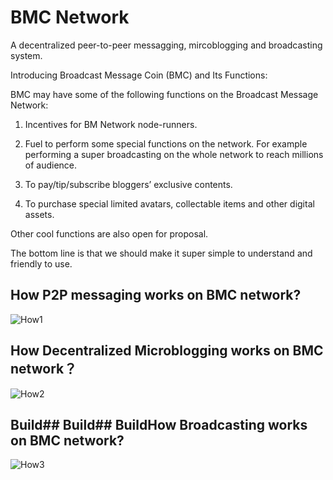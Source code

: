 # BMC Network

A decentralized peer-to-peer messagging, mircoblogging and broadcasting system.

Introducing Broadcast Message Coin (BMC) and Its Functions:

BMC may have some of the following functions on the Broadcast Message Network:

1. Incentives for BM Network node-runners.

2. Fuel to perform some special functions on the network. For example performing a super broadcasting on the whole network to reach millions of audience.

3. To pay/tip/subscribe bloggers’ exclusive contents.

4. To purchase special limited avatars, collectable items and other digital assets.



Other cool functions are also open for proposal.

The bottom line is that we should make it super simple to understand and friendly to use.

## How P2P messaging works on BMC network?
![How1](https://user-images.githubusercontent.com/79610310/111555054-cbb38d80-8744-11eb-8cba-5ea3e43b4974.png)

## How Decentralized Microblogging works on BMC network？
![How2](https://user-images.githubusercontent.com/79610310/111555101-e8e85c00-8744-11eb-829f-4aea58a08076.png)

## Build## Build## BuildHow Broadcasting works on BMC network?
![How3](https://user-images.githubusercontent.com/79610310/111555113-ee45a680-8744-11eb-928f-5f083e7bd9af.png)

